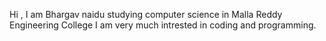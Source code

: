 Hi , I am Bhargav naidu
studying computer science in Malla Reddy Engineering College
I am very much intrested in coding and programming.
